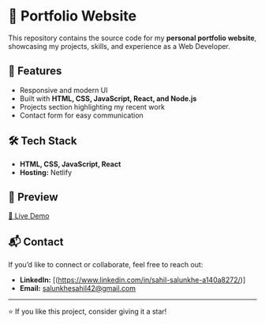 # 🚀 Portfolio Website  

This repository contains the source code for my **personal portfolio website**, showcasing my projects, skills, and experience as a Web Developer.  

## 🌟 Features  
- Responsive and modern UI  
- Built with **HTML, CSS, JavaScript, React, and Node.js**  
- Projects section highlighting my recent work  
- Contact form for easy communication  

## 🛠️ Tech Stack  
- **HTML, CSS, JavaScript, React**
- **Hosting:** Netlify

## 📸 Preview  
[🔗 Live Demo](https://sahilsalunkheportfolio.netlify.app/)

## 📬 Contact  
If you’d like to connect or collaborate, feel free to reach out:  
- **LinkedIn:** [(https://www.linkedin.com/in/sahil-salunkhe-a140a8272/)]  
- **Email:** salunkhesahil42@gmail.com 

---
⭐ If you like this project, consider giving it a star!
